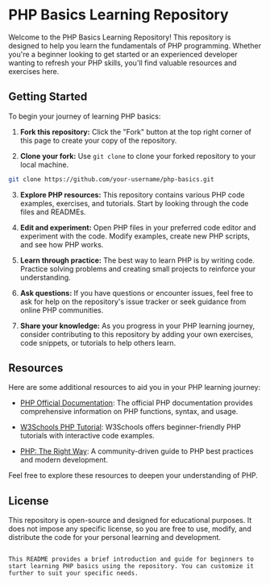 
# PHP Basics Learning Repository

Welcome to the PHP Basics Learning Repository! This repository is designed to help you learn the fundamentals of PHP programming. Whether you're a beginner looking to get started or an experienced developer wanting to refresh your PHP skills, you'll find valuable resources and exercises here.

## Getting Started

To begin your journey of learning PHP basics:

1. **Fork this repository:** Click the "Fork" button at the top right corner of this page to create your copy of the repository.

2. **Clone your fork:** Use `git clone` to clone your forked repository to your local machine.

```bash
git clone https://github.com/your-username/php-basics.git
```

3. **Explore PHP resources:** This repository contains various PHP code examples, exercises, and tutorials. Start by looking through the code files and READMEs.

4. **Edit and experiment:** Open PHP files in your preferred code editor and experiment with the code. Modify examples, create new PHP scripts, and see how PHP works.

5. **Learn through practice:** The best way to learn PHP is by writing code. Practice solving problems and creating small projects to reinforce your understanding.

6. **Ask questions:** If you have questions or encounter issues, feel free to ask for help on the repository's issue tracker or seek guidance from online PHP communities.

7. **Share your knowledge:** As you progress in your PHP learning journey, consider contributing to this repository by adding your own exercises, code snippets, or tutorials to help others learn.

## Resources

Here are some additional resources to aid you in your PHP learning journey:

- [PHP Official Documentation](https://www.php.net/docs.php): The official PHP documentation provides comprehensive information on PHP functions, syntax, and usage.

- [W3Schools PHP Tutorial](https://www.w3schools.com/php/): W3Schools offers beginner-friendly PHP tutorials with interactive code examples.

- [PHP: The Right Way](https://phptherightway.com/): A community-driven guide to PHP best practices and modern development.

Feel free to explore these resources to deepen your understanding of PHP.

## License

This repository is open-source and designed for educational purposes. It does not impose any specific license, so you are free to use, modify, and distribute the code for your personal learning and development.
```

This README provides a brief introduction and guide for beginners to start learning PHP basics using the repository. You can customize it further to suit your specific needs.

